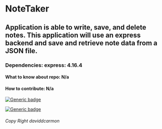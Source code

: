 # NoteTaker

## Application is able to write, save, and delete notes. This application will use an express backend and save and retrieve note data from a JSON file.

### Dependencies: express: 4.16.4

#### What to know about repo: N/a

#### How to contribute: N/a

[![Generic badge](https://img.shields.io/badge/-Example-<COLOR>.svg)](develop/public/assets/NoteTaker.gif)

[![Generic badge](https://img.shields.io/badge/-Github-<COLOR>.svg)](https://github.com/daviddcarmon)

###### Copy Right daviddcarmon
